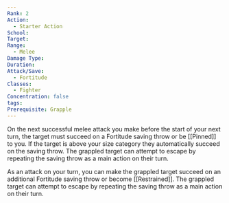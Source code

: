```yaml
---
Rank: 2
Action:
  - Starter Action
School: 
Target: 
Range:
  - Melee
Damage Type: 
Duration: 
Attack/Save:
  - Fortitude
Classes:
  - Fighter
Concentration: false
tags: 
Prerequisite: Grapple
---
```

On the next successful melee attack you make before the start of your next turn, the target must succeed on a Fortitude saving throw or be [[Pinned]] to you. If the target is above your size category they automatically succeed on the saving throw. The grappled target can attempt to escape by repeating the saving throw as a main action on their turn.

As an attack on your turn, you can make the grappled target succeed on an additional Fortitude saving throw or become [[Restrained]]. The grappled target can attempt to escape by repeating the saving throw as a main action on their turn.